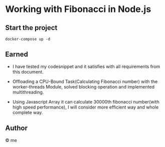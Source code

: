 # Working with Fibonacci in Node.js

## Start the project
`docker-compose up -d`

## Earned

- I have tested my codesnippet and it satisfies with all requirements from this document.

- Offloading a CPU-Bound Task(Calculating Fibonacci number) with the worker-threads Module, solved blocking operation and implemented multithreading.

- Using Javascript Array it can calculate 30000th fibonacci number(with high speed performance), I will consider more efficient way and whole complete way.

## Author
© me
